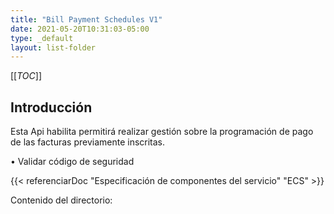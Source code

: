 ```yaml
---
title: "Bill Payment Schedules V1"
date: 2021-05-20T10:31:03-05:00
type: _default
layout: list-folder
---
```


[[_TOC_]]

## Introducción
Esta Api habilita permitirá realizar gestión sobre la programación de pago de las facturas previamente inscritas.

•	Validar código de seguridad

{{< referenciarDoc "Especificación de componentes del servicio" "ECS" >}}

Contenido del directorio:

